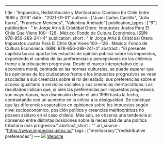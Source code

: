 ---
title : "Impuestos, Redistribución y Meritocracia: Cambios En Chile Entre 1999 y 2019"
date : "2021-01-01"
authors : ["Juan-Carlos Castillo", "Julio Iturra", "Francisco Meneses", "Valentina Andrade"]
publication_types : ["6"]
publication : "  In Jorge Atria & Cristóbal Otero: Impuestos Justos Para El Chile Que Viene 100--126 . México: Fondo de Cultura Económica. ISBN: 978-956-289-241-4"
publication_short : "  In Jorge Atria & Cristóbal Otero: Impuestos Justos Para El Chile Que Viene 100--126 . México: Fondo de Cultura Económica. ISBN: 978-956-289-241-4"
abstract : "El presente capítulo busca aportar los estudios de opinión pública sobre los impuestos, exponiendo el cambio de las preferencias y percepciones de los chilenos frente a la tributación progresiva. Desde el marco interpretativo de la economía moral, centrada en las normas culturales, se puede esperar que las opiniones de los ciudadanos frente a los impuestos progresivos se vean asociadas a sus creencias sobre el rol del estado, sus preferencias sobre el acceso igualitario a servicios sociales y sus creencias meritocráticas. Los resultados indican que, si bien las preferencias por impuestos progresivos son mayoritarias, han disminuido desde el año 1999 hasta la fecha, contrastando con un aumento en la crítica a la desigualdad. Se concluye que las diferencias esperables en opiniones sobre los impuestos según nivel socioeconómico, posición política y creencias meritocráticas no poseen asidero en el caso chileno. Más aún, se observa una tendencia al consenso entre distintas posiciones sobre la necesidad de una política tributaria más progresiva."
abstract_short : ""
url_source : "https://www.impuestosjustos.io/"
tags : ["meritocracy","redistributive preferences"]
--- ![](/images/impuestos-justos.jpg)
[Website](https://www.impuestosjustos.io/)

